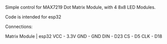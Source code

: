Simple control for MAX7219 Dot Matrix Module, with 4 8x8 LED Modules.

Code is intended for esp32

Connections:

Matrix Module | esp32
VCC  -  3.3V
GND  -  GND
DIN  -  D23
CS  -  D5
CLK  -  D18
